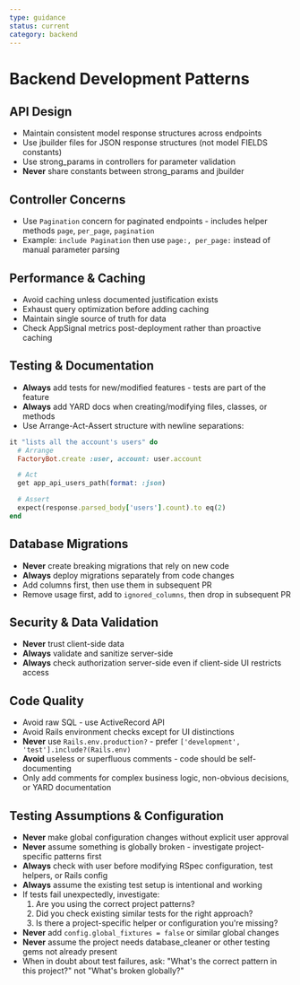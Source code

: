 ```yaml
---
type: guidance
status: current
category: backend
---
```


# Backend Development Patterns

## API Design
- Maintain consistent model response structures across endpoints
- Use jbuilder files for JSON response structures (not model FIELDS constants)
- Use strong_params in controllers for parameter validation
- **Never** share constants between strong_params and jbuilder

## Controller Concerns
- Use `Pagination` concern for paginated endpoints - includes helper methods `page`, `per_page`, `pagination`
- Example: `include Pagination` then use `page:, per_page:` instead of manual parameter parsing

## Performance & Caching
- Avoid caching unless documented justification exists
- Exhaust query optimization before adding caching
- Maintain single source of truth for data
- Check AppSignal metrics post-deployment rather than proactive caching

## Testing & Documentation
- **Always** add tests for new/modified features - tests are part of the feature
- **Always** add YARD docs when creating/modifying files, classes, or methods
- Use Arrange-Act-Assert structure with newline separations:
```ruby
it "lists all the account's users" do
  # Arrange
  FactoryBot.create :user, account: user.account

  # Act
  get app_api_users_path(format: :json)

  # Assert
  expect(response.parsed_body['users'].count).to eq(2)
end
```

## Database Migrations
- **Never** create breaking migrations that rely on new code
- **Always** deploy migrations separately from code changes
- Add columns first, then use them in subsequent PR
- Remove usage first, add to `ignored_columns`, then drop in subsequent PR

## Security & Data Validation
- **Never** trust client-side data
- **Always** validate and sanitize server-side
- **Always** check authorization server-side even if client-side UI restricts access

## Code Quality
- Avoid raw SQL - use ActiveRecord API
- Avoid Rails environment checks except for UI distinctions
- **Never** use `Rails.env.production?` - prefer `['development', 'test'].include?(Rails.env)`
- **Avoid** useless or superfluous comments - code should be self-documenting
- Only add comments for complex business logic, non-obvious decisions, or YARD documentation

## Testing Assumptions & Configuration
- **Never** make global configuration changes without explicit user approval
- **Never** assume something is globally broken - investigate project-specific patterns first
- **Always** check with user before modifying RSpec configuration, test helpers, or Rails config
- **Always** assume the existing test setup is intentional and working
- If tests fail unexpectedly, investigate:
  1. Are you using the correct project patterns?
  2. Did you check existing similar tests for the right approach?
  3. Is there a project-specific helper or configuration you're missing?
- **Never** add `config.global_fixtures = false` or similar global changes
- **Never** assume the project needs database_cleaner or other testing gems not already present
- When in doubt about test failures, ask: "What's the correct pattern in this project?" not "What's broken globally?"